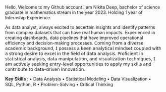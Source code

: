 Hello, Welcome to my Github account I am Nikita Deep, bachelor of science graduate in mathematics stream in the year 2023. Holding 1 year of Internship Experience.

As data analyst, always excited to ascertain insights and identify patterns from complex datasets that can have real human impacts. 
Experienced in creating dashboards, data pipelines that have improved operational efficiency and decision-making processes. 
𝖢𝗈𝗆𝗂𝗇𝗀 𝖿𝗋𝗈𝗆 𝖺 𝖽𝗂𝗏𝖾𝗋𝗌𝖾 𝖺𝖼𝖺𝖽𝖾𝗆𝗂𝖼 𝖻𝖺𝖼𝗄𝗀𝗋𝗈𝗎𝗇𝖽, 𝖨 𝗉𝗈𝗌𝗌𝖾𝗌𝗌 𝖺 𝗄𝖾𝖾𝗇 𝖺𝗇𝖺𝗅𝗒𝗍𝗂𝖼𝖺𝗅 𝗆𝗂𝗇𝖽𝗌𝖾𝗍 𝖼𝗈𝗎𝗉𝗅𝖾𝖽 𝗐𝗂𝗍𝗁 𝖺 𝗌𝗍𝗋𝗈𝗇𝗀 𝖽𝖾𝗌𝗂𝗋𝖾 𝗍𝗈 𝖾𝗑𝖼𝖾𝗅 𝗂𝗇 𝗍𝗁𝖾 𝖿𝗂𝖾𝗅𝖽 𝗈𝖿 𝖽𝖺𝗍𝖺 𝖺𝗇𝖺𝗅𝗒𝗌𝗂𝗌. 
𝖯𝗋𝗈𝖿𝗂𝖼𝗂𝖾𝗇𝗍 𝗂𝗇 𝗌𝗍𝖺𝗍𝗂𝗌𝗍𝗂𝖼𝖺𝗅 𝖺𝗇𝖺𝗅𝗒𝗌𝗂𝗌, 𝖽𝖺𝗍𝖺 𝗆𝖺𝗇𝗂𝗉𝗎𝗅𝖺𝗍𝗂𝗈𝗇, 𝖺𝗇𝖽 𝗏𝗂𝗌𝗎𝖺𝗅𝗂𝗓𝖺𝗍𝗂𝗈𝗇 𝗍𝖾𝖼𝗁𝗇𝗂𝗊𝗎𝖾𝗌, 𝖨 𝖺𝗆 𝖺𝖼𝗍𝗂𝗏𝖾𝗅𝗒 𝗌𝖾𝖾𝗄𝗂𝗇𝗀 𝖾𝗇𝗍𝗋𝗒-𝗅𝖾𝗏𝖾𝗅 𝗈𝗉𝗉𝗈𝗋𝗍𝗎𝗇𝗂𝗍𝗂𝖾𝗌 𝗍𝗈 𝖺𝗉𝗉𝗅𝗒 𝗆𝗒 𝗌𝗄𝗂𝗅𝗅𝗌 𝖺𝗇𝖽 𝖼𝗈𝗇𝗍𝗋𝗂𝖻𝗎𝗍𝖾 𝗍𝗈 𝖽𝖺𝗍𝖺-𝖽𝗋𝗂𝗏𝖾𝗇 𝗂𝗇𝗇𝗈𝗏𝖺𝗍𝗂𝗈𝗇.

𝐊𝐞𝐲 𝐒𝐤𝐢𝐥𝐥𝐬 : • Data Analysis • Statistical Modeling • Data Visualization • SQL, Python, R • Problem-Solving • Critical Thinking

